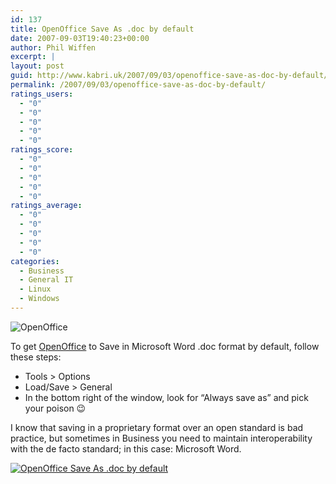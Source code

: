 ```yaml
---
id: 137
title: OpenOffice Save As .doc by default
date: 2007-09-03T19:40:23+00:00
author: Phil Wiffen
excerpt: |
layout: post
guid: http://www.kabri.uk/2007/09/03/openoffice-save-as-doc-by-default/
permalink: /2007/09/03/openoffice-save-as-doc-by-default/
ratings_users:
  - "0"
  - "0"
  - "0"
  - "0"
  - "0"
ratings_score:
  - "0"
  - "0"
  - "0"
  - "0"
  - "0"
ratings_average:
  - "0"
  - "0"
  - "0"
  - "0"
  - "0"
categories:
  - Business
  - General IT
  - Linux
  - Windows
---
```

![OpenOffice](http://www.kabri.uk/wp-content/uploads/2007/08/logo-oo.gif)

To get [OpenOffice](http://www.openoffice.org/) to Save in Microsoft Word .doc format by default, follow these steps:

  * Tools > Options
  * Load/Save > General
  * In the bottom right of the window, look for &#8220;Always save as&#8221; and pick your poison 😉

I know that saving in a proprietary format over an open standard is bad practice, but sometimes in Business you need to maintain interoperability with the de facto standard; in this case: Microsoft Word.

[![OpenOffice Save As .doc by default](http://www.kabri.uk/wp-content/uploads/2007/08/openoffice-default-save-as-to-doc.thumbnail.png)](http://www.kabri.uk/wp-content/uploads/2007/08/openoffice-default-save-as-to-doc.png "OpenOffice Save As .doc by default")